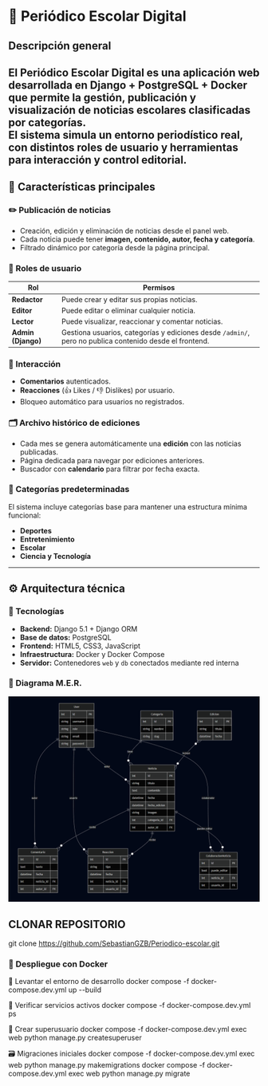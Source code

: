 # 📰 Periódico Escolar Digital

## Descripción general

El **Periódico Escolar Digital** es una aplicación web desarrollada en **Django + PostgreSQL + Docker** que permite la **gestión, publicación y visualización de noticias escolares** clasificadas por categorías.  
El sistema simula un entorno periodístico real, con distintos roles de usuario y herramientas para interacción y control editorial.
---

## 🧩 Características principales

### ✏️ Publicación de noticias
- Creación, edición y eliminación de noticias desde el panel web.
- Cada noticia puede tener **imagen, contenido, autor, fecha y categoría**.
- Filtrado dinámico por categoría desde la página principal.

### 👥 Roles de usuario
| Rol | Permisos |
|------|-----------|
| **Redactor** | Puede crear y editar sus propias noticias. |
| **Editor** | Puede editar o eliminar cualquier noticia. |
| **Lector** | Puede visualizar, reaccionar y comentar noticias. |
| **Admin (Django)** | Gestiona usuarios, categorías y ediciones desde `/admin/`, pero no publica contenido desde el frontend. |

### 💬 Interacción
- **Comentarios** autenticados.
- **Reacciones** (👍 Likes / 👎 Dislikes) por usuario.
- Bloqueo automático para usuarios no registrados.

### 🗂️ Archivo histórico de ediciones
- Cada mes se genera automáticamente una **edición** con las noticias publicadas.
- Página dedicada para navegar por ediciones anteriores.
- Buscador con **calendario** para filtrar por fecha exacta.

### 🧠 Categorías predeterminadas
El sistema incluye categorías base para mantener una estructura mínima funcional:
- **Deportes**
- **Entretenimiento**
- **Escolar**
- **Ciencia y Tecnología**

---

## ⚙️ Arquitectura técnica

### 🔸 Tecnologías
- **Backend:** Django 5.1 + Django ORM  
- **Base de datos:** PostgreSQL  
- **Frontend:** HTML5, CSS3, JavaScript  
- **Infraestructura:** Docker y Docker Compose  
- **Servidor:** Contenedores `web` y `db` conectados mediante red interna  

### 🔸 Diagrama M.E.R.
![Modelo Entidad–Relación](static/img/mer.png)

## CLONAR REPOSITORIO
git clone https://github.com/SebastianGZB/Periodico-escolar.git


### 🐳 Despliegue con Docker

🚀 Levantar el entorno de desarrollo
docker compose -f docker-compose.dev.yml up --build

🧩 Verificar servicios activos
docker compose -f docker-compose.dev.yml ps

🧰 Crear superusuario
docker compose -f docker-compose.dev.yml exec web python manage.py createsuperuser

🗃️ Migraciones iniciales
docker compose -f docker-compose.dev.yml exec web python manage.py makemigrations
docker compose -f docker-compose.dev.yml exec web python manage.py migrate
